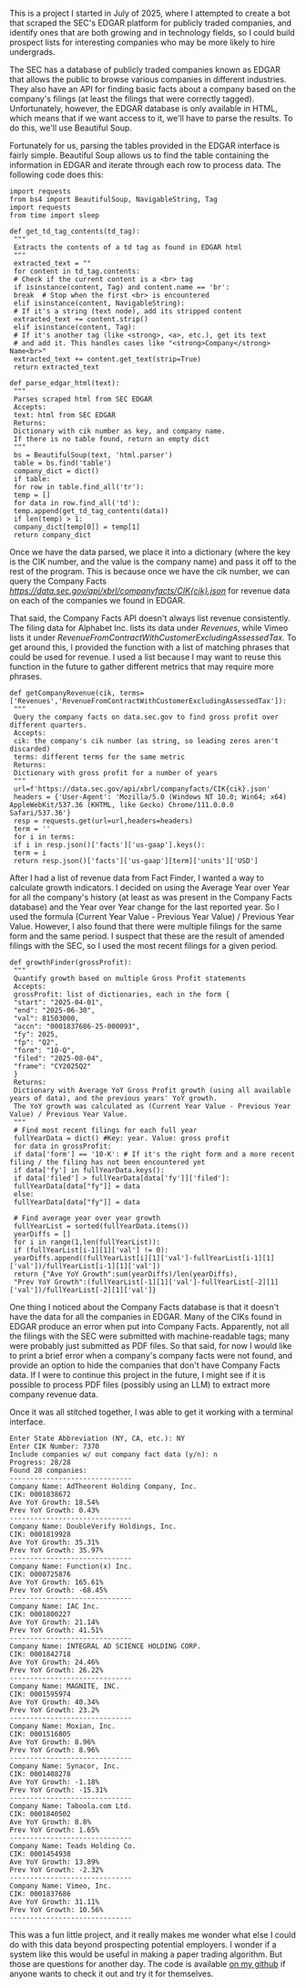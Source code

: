 This is a project I started in July of 2025, where I attempted to create a bot that scraped the SEC's EDGAR platform for publicly traded companies, and identify ones that are both growing and in technology fields, so I could build prospect lists for interesting companies who may be more likely to hire undergrads.

The SEC has a database of publicly traded companies known as EDGAR that allows the public to browse various companies in different industries. They also have an API for finding basic facts about a company based on the company's filings (at least the filings that were correctly tagged). Unfortunately, however, the EDGAR database is only available in HTML, which means that if we want access to it, we'll have to parse the results. To do this, we'll use Beautiful Soup.

Fortunately for us, parsing the tables provided in the EDGAR interface is fairly simple. Beautiful Soup allows us to find the table containing the information in EDGAR and iterate through each row to process data. The following code does this:

```
import requests
from bs4 import BeautifulSoup, NavigableString, Tag
import requests
from time import sleep

def get_td_tag_contents(td_tag):
 """
 Extracts the contents of a td tag as found in EDGAR html
 """
 extracted_text = ""
 for content in td_tag.contents:
 # Check if the current content is a <br> tag
 if isinstance(content, Tag) and content.name == 'br':
 break  # Stop when the first <br> is encountered
 elif isinstance(content, NavigableString):
 # If it's a string (text node), add its stripped content
 extracted_text += content.strip()
 elif isinstance(content, Tag):
 # If it's another tag (like <strong>, <a>, etc.), get its text
 # and add it. This handles cases like "<strong>Company</strong> Name<br>"
 extracted_text += content.get_text(strip=True)
 return extracted_text

def parse_edgar_html(text):
 """
 Parses scraped html from SEC EDGAR
 Accepts:
 text: html from SEC EDGAR
 Returns:
 Dictionary with cik number as key, and company name.
 If there is no table found, return an empty dict
 """
 bs = BeautifulSoup(text, 'html.parser')
 table = bs.find('table')
 company_dict = dict()
 if table:
 for row in table.find_all('tr'):
 temp = []
 for data in row.find_all('td'):
 temp.append(get_td_tag_contents(data))
 if len(temp) > 1:
 company_dict[temp[0]] = temp[1]
 return company_dict
```

Once we have the data parsed, we place it into a dictionary (where the key is the CIK number, and the value is the company name) and pass it off to the rest of the program. This is because once we have the cik number, we can query the Company Facts *https://data.sec.gov/api/xbrl/companyfacts/CIK{cik}.json* for revenue data on each of the companies we found in EDGAR.

That said, the Company Facts API doesn't always list revenue consistently. The filing data for Alphabet Inc. lists its data under *Revenues*, while Vimeo lists it under *RevenueFromContractWithCustomerExcludingAssessedTax*. To get around this, I provided the function with a list of matching phrases that could be used for revenue. I used a list because I may want to reuse this function in the future to gather different metrics that may require more phrases.
```
def getCompanyRevenue(cik, terms=['Revenues','RevenueFromContractWithCustomerExcludingAssessedTax']):
 """
 Query the company facts on data.sec.gov to find gross profit over different quarters.
 Accepts:
 cik: the company's cik number (as string, so leading zeros aren't discarded)
 terms: different terms for the same metric
 Returns:
 Dictionary with gross profit for a number of years
 """
 url=f'https://data.sec.gov/api/xbrl/companyfacts/CIK{cik}.json'
 headers = {'User-Agent': 'Mozilla/5.0 (Windows NT 10.0; Win64; x64) AppleWebKit/537.36 (KHTML, like Gecko) Chrome/111.0.0.0 Safari/537.36'}
 resp = requests.get(url=url,headers=headers)
 term = ''
 for i in terms:
 if i in resp.json()['facts']['us-gaap'].keys():
 term = i
 return resp.json()['facts']['us-gaap'][term]['units']['USD']
```

After I had a list of revenue data from Fact Finder, I wanted a way to calculate growth indicators. I decided on using the Average Year over Year for all the company's history (at least as was present in the Company Facts database) and the Year over Year change for the last reported year. So I used the formula (Current Year Value - Previous Year Value) / Previous Year Value. However, I also found that there were multiple filings for the same form and the same period. I suspect that these are the result of amended filings with the SEC, so I used the most recent filings for a given period.

```
def growthFinder(grossProfit):
 """
 Quantify growth based on multiple Gross Profit statements
 Accepts: 
 grossProfit: list of dictionaries, each in the form {
 "start": "2025-04-01",
 "end": "2025-06-30",
 "val": 81503000,
 "accn": "0001837686-25-000093",
 "fy": 2025,
 "fp": "Q2",
 "form": "10-Q",
 "filed": "2025-08-04",
 "frame": "CY2025Q2"
 }
 Returns:
 Dictionary with Average YoY Gross Profit growth (using all available years of data), and the previous years' YoY growth.
 The YoY growth was calculated as (Current Year Value - Previous Year Value) / Previous Year Value.
 """
 # Find most recent filings for each full year
 fullYearData = dict() #Key: year. Value: gross profit
 for data in grossProfit:
 if data['form'] == '10-K': # If it's the right form and a more recent filing / the filing has not been encountered yet
 if data['fy'] in fullYearData.keys():
 if data['filed'] > fullYearData[data['fy']]['filed']:
 fullYearData[data["fy"]] = data
 else:
 fullYearData[data["fy"]] = data

 # Find average year over year growth
 fullYearList = sorted(fullYearData.items())
 yearDiffs = []
 for i in range(1,len(fullYearList)):
 if (fullYearList[i-1][1]['val'] != 0):
 yearDiffs.append((fullYearList[i][1]['val']-fullYearList[i-1][1]['val'])/fullYearList[i-1][1]['val'])
 return {"Ave YoY Growth":sum(yearDiffs)/len(yearDiffs),
 "Prev YoY Growth":(fullYearList[-1][1]['val']-fullYearList[-2][1]['val'])/fullYearList[-2][1]['val']}
```

One thing I noticed about the Company Facts database is that it doesn't have the data for all the companies in EDGAR. Many of the CIKs found in EDGAR produce an error when put into Company Facts. Apparently, not all the filings with the SEC were submitted with machine-readable tags; many were probably just submitted as PDF files. So that said, for now I would like to print a brief error when a company's company facts were not found, and provide an option to hide the companies that don't have Company Facts data. If I were to continue this project in the future, I might see if it is possible to process PDF files (possibly using an LLM) to extract more company revenue data.

Once it was all stitched together, I was able to get it working with a terminal interface.

```
Enter State Abbreviation (NY, CA, etc.): NY
Enter CIK Number: 7370
Include companies w/ out company fact data (y/n): n
Progress: 28/28
Found 28 companies:
------------------------------
Company Name: AdTheorent Holding Company, Inc.
CIK: 0001838672
Ave YoY Growth: 18.54%
Prev YoY Growth: 0.43%
------------------------------
Company Name: DoubleVerify Holdings, Inc.
CIK: 0001819928
Ave YoY Growth: 35.31%
Prev YoY Growth: 35.97%
------------------------------
Company Name: Function(x) Inc.
CIK: 0000725876
Ave YoY Growth: 165.61%
Prev YoY Growth: -68.45%
------------------------------
Company Name: IAC Inc.
CIK: 0001800227
Ave YoY Growth: 21.14%
Prev YoY Growth: 41.51%
------------------------------
Company Name: INTEGRAL AD SCIENCE HOLDING CORP.
CIK: 0001842718
Ave YoY Growth: 24.46%
Prev YoY Growth: 26.22%
------------------------------
Company Name: MAGNITE, INC.
CIK: 0001595974
Ave YoY Growth: 40.34%
Prev YoY Growth: 23.2%
------------------------------
Company Name: Moxian, Inc.
CIK: 0001516805
Ave YoY Growth: 8.96%
Prev YoY Growth: 8.96%
------------------------------
Company Name: Synacor, Inc.
CIK: 0001408278
Ave YoY Growth: -1.18%
Prev YoY Growth: -15.31%
------------------------------
Company Name: Taboola.com Ltd.
CIK: 0001840502
Ave YoY Growth: 8.8%
Prev YoY Growth: 1.65%
------------------------------
Company Name: Teads Holding Co.
CIK: 0001454938
Ave YoY Growth: 13.89%
Prev YoY Growth: -2.32%
------------------------------
Company Name: Vimeo, Inc.
CIK: 0001837686
Ave YoY Growth: 31.11%
Prev YoY Growth: 10.56%
------------------------------
```

This was a fun little project, and it really makes me wonder what else I could do with this data beyond prospecting potential employers. I wonder if a system like this would be useful in making a paper trading algorithm. But those are questions for another day. The code is available [on my github](https://github.com/aCodeCrafter/companyFinder) if anyone wants to check it out and try it for themselves.